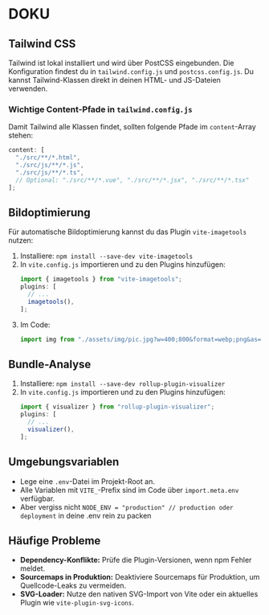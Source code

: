 # DOKU

## Tailwind CSS

Tailwind ist lokal installiert und wird über PostCSS eingebunden. Die Konfiguration findest du in `tailwind.config.js` und `postcss.config.js`. Du kannst Tailwind-Klassen direkt in deinen HTML- und JS-Dateien verwenden.

### Wichtige Content-Pfade in `tailwind.config.js`

Damit Tailwind alle Klassen findet, sollten folgende Pfade im `content`-Array stehen:

```js
content: [
  "./src/**/*.html",
  "./src/js/**/*.js",
  "./src/js/**/*.ts",
  // Optional: "./src/**/*.vue", "./src/**/*.jsx", "./src/**/*.tsx"
];
```

## Bildoptimierung

Für automatische Bildoptimierung kannst du das Plugin `vite-imagetools` nutzen:

1. Installiere: `npm install --save-dev vite-imagetools`
2. In `vite.config.js` importieren und zu den Plugins hinzufügen:
   ```js
   import { imagetools } from "vite-imagetools";
   plugins: [
     // ...
     imagetools(),
   ];
   ```
3. Im Code:
   ```js
   import img from "./assets/img/pic.jpg?w=400;800&format=webp;png&as=picture";
   ```

## Bundle-Analyse

1. Installiere: `npm install --save-dev rollup-plugin-visualizer`
2. In `vite.config.js` importieren und zu den Plugins hinzufügen:
   ```js
   import { visualizer } from "rollup-plugin-visualizer";
   plugins: [
     // ...
     visualizer(),
   ];
   ```

## Umgebungsvariablen

- Lege eine `.env`-Datei im Projekt-Root an.
- Alle Variablen mit `VITE_`-Prefix sind im Code über `import.meta.env` verfügbar.
- Aber vergiss nicht `NODE_ENV = "production" // production oder deployment` in deine .env rein zu packen

## Häufige Probleme

- **Dependency-Konflikte:** Prüfe die Plugin-Versionen, wenn npm Fehler meldet.
- **Sourcemaps in Produktion:** Deaktiviere Sourcemaps für Produktion, um Quellcode-Leaks zu vermeiden.
- **SVG-Loader:** Nutze den nativen SVG-Import von Vite oder ein aktuelles Plugin wie `vite-plugin-svg-icons`.
